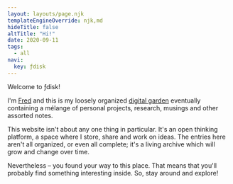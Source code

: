 ```yaml
---
layout: layouts/page.njk
templateEngineOverride: njk,md
hideTitle: false
altTitle: "Hi!"
date: 2020-09-11
tags: 
  - all
navi:
  key: ƒdisk
---
```


Welcome to ƒdisk!

I'm [Fred](/author) and this is my loosely organized [digital garden](/designphilosophy/#digital-garden) <span style="color:var(--fg_acc);">eventually</span> containing a mélange of personal projects, research, musings and other assorted notes. 

This website isn't about any one thing in particular. It's an open thinking platform, a space where I store, share and work on ideas. The entries here aren't all organized, or even all complete; it's a living archive which will grow and change over time.

Nevertheless – you found your way to this place. That means that you'll probably find something interesting inside. So, stay around and explore! 

